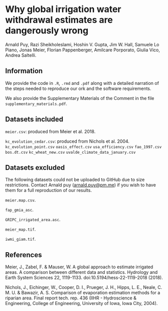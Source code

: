 
# Why global irrigation water withdrawal estimates are dangerously wrong 

Arnald Puy, Razi Sheikholeslami, Hoshin V. Gupta, Jim W. Hall, Samuele Lo Piano, Jonas Meier, Florian Pappenberger, Amilcare Porporato, Giulia Vico, Andrea Saltelli.

## Information
We provide the code in `.R`, `.rmd` and `.pdf` along with a detailed narration of the steps needed to reproduce our ork and the software requirements.

We also provide the Supplementary Materials of the Comment in the file `supplementary_materials.pdf`.

## Datasets included

`meier.csv`: produced from Meier et al. 2018.

`kc_evolution_cedar.csv`: produced from Nichols et al. 2004.
`kc_evolution_point.csv`
`oasis_effect.csv`
`usa_efficiency.csv`
`fao_1997.csv`
`bos.dt.csv`
`kc_wheat_new.csv`
`uvalde_climate_data_january.csv`

## Datasets excluded 
The following datasets could not be uploaded to GitHub due to size restrictions. Contact Arnald puy (arnald.puy@pm.me) if you wish to have them for a full reproduction of our results.

`meier.map.csv`.

`fap_gmia_asc`.

`GRIPC_irrigated_area.asc`.

`meier_map.tif`.

`iwmi_giam.tif`.

## References 

Meier, J., Zabel, F. & Mauser, W. A global approach to estimate irrigated areas. A comparison between different data and statistics. Hydrology and Earth System Sciences 22, 1119-1133. doi:10.5194/hess-22-1119-2018 (2018).

Nichols, J., Eichinger, W., Cooper, D. I., Prueger, J. H., Hipps, L. E., Neale, C. M. U. & Bawazir, A. S. Comparison of evaporation estimation methods for a riparian area. Final report tech. rep. 436 (IIHR - Hydroscience & Engineering, College of Engineering, University of Iowa, Iowa City, 2004).


